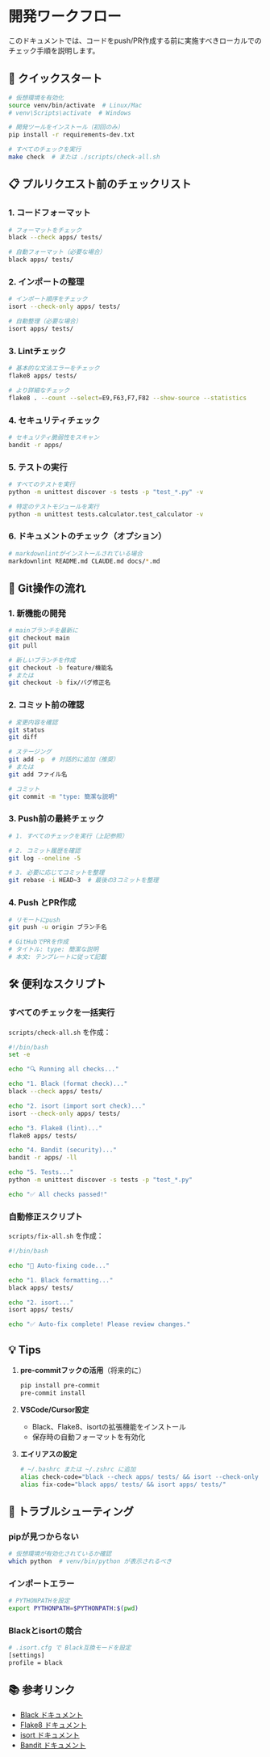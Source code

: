 # 開発ワークフロー

このドキュメントでは、コードをpush/PR作成する前に実施すべきローカルでのチェック手順を説明します。

## 🚀 クイックスタート

```bash
# 仮想環境を有効化
source venv/bin/activate  # Linux/Mac
# venv\Scripts\activate  # Windows

# 開発ツールをインストール（初回のみ）
pip install -r requirements-dev.txt

# すべてのチェックを実行
make check  # または ./scripts/check-all.sh
```

## 📋 プルリクエスト前のチェックリスト

### 1. コードフォーマット
```bash
# フォーマットをチェック
black --check apps/ tests/

# 自動フォーマット（必要な場合）
black apps/ tests/
```

### 2. インポートの整理
```bash
# インポート順序をチェック
isort --check-only apps/ tests/

# 自動整理（必要な場合）
isort apps/ tests/
```

### 3. Lintチェック
```bash
# 基本的な文法エラーをチェック
flake8 apps/ tests/

# より詳細なチェック
flake8 . --count --select=E9,F63,F7,F82 --show-source --statistics
```

### 4. セキュリティチェック
```bash
# セキュリティ脆弱性をスキャン
bandit -r apps/
```

### 5. テストの実行
```bash
# すべてのテストを実行
python -m unittest discover -s tests -p "test_*.py" -v

# 特定のテストモジュールを実行
python -m unittest tests.calculator.test_calculator -v
```

### 6. ドキュメントのチェック（オプション）
```bash
# markdownlintがインストールされている場合
markdownlint README.md CLAUDE.md docs/*.md
```

## 🔄 Git操作の流れ

### 1. 新機能の開発
```bash
# mainブランチを最新に
git checkout main
git pull

# 新しいブランチを作成
git checkout -b feature/機能名
# または
git checkout -b fix/バグ修正名
```

### 2. コミット前の確認
```bash
# 変更内容を確認
git status
git diff

# ステージング
git add -p  # 対話的に追加（推奨）
# または
git add ファイル名

# コミット
git commit -m "type: 簡潔な説明"
```

### 3. Push前の最終チェック
```bash
# 1. すべてのチェックを実行（上記参照）

# 2. コミット履歴を確認
git log --oneline -5

# 3. 必要に応じてコミットを整理
git rebase -i HEAD~3  # 最後の3コミットを整理
```

### 4. Push とPR作成
```bash
# リモートにpush
git push -u origin ブランチ名

# GitHubでPRを作成
# タイトル: type: 簡潔な説明
# 本文: テンプレートに従って記載
```

## 🛠️ 便利なスクリプト

### すべてのチェックを一括実行
`scripts/check-all.sh` を作成：

```bash
#!/bin/bash
set -e

echo "🔍 Running all checks..."

echo "1. Black (format check)..."
black --check apps/ tests/

echo "2. isort (import sort check)..."
isort --check-only apps/ tests/

echo "3. Flake8 (lint)..."
flake8 apps/ tests/

echo "4. Bandit (security)..."
bandit -r apps/ -ll

echo "5. Tests..."
python -m unittest discover -s tests -p "test_*.py"

echo "✅ All checks passed!"
```

### 自動修正スクリプト
`scripts/fix-all.sh` を作成：

```bash
#!/bin/bash

echo "🔧 Auto-fixing code..."

echo "1. Black formatting..."
black apps/ tests/

echo "2. isort..."
isort apps/ tests/

echo "✅ Auto-fix complete! Please review changes."
```

## 💡 Tips

1. **pre-commitフックの活用**（将来的に）
   ```bash
   pip install pre-commit
   pre-commit install
   ```

2. **VSCode/Cursor設定**
   - Black、Flake8、isortの拡張機能をインストール
   - 保存時の自動フォーマットを有効化

3. **エイリアスの設定**
   ```bash
   # ~/.bashrc または ~/.zshrc に追加
   alias check-code="black --check apps/ tests/ && isort --check-only apps/ tests/ && flake8 apps/ tests/"
   alias fix-code="black apps/ tests/ && isort apps/ tests/"
   ```

## 🚨 トラブルシューティング

### pipが見つからない
```bash
# 仮想環境が有効化されているか確認
which python  # venv/bin/python が表示されるべき
```

### インポートエラー
```bash
# PYTHONPATHを設定
export PYTHONPATH=$PYTHONPATH:$(pwd)
```

### Blackとisortの競合
```bash
# .isort.cfg で Black互換モードを設定
[settings]
profile = black
```

## 📚 参考リンク

- [Black ドキュメント](https://black.readthedocs.io/)
- [Flake8 ドキュメント](https://flake8.pycqa.org/)
- [isort ドキュメント](https://pycqa.github.io/isort/)
- [Bandit ドキュメント](https://bandit.readthedocs.io/)
